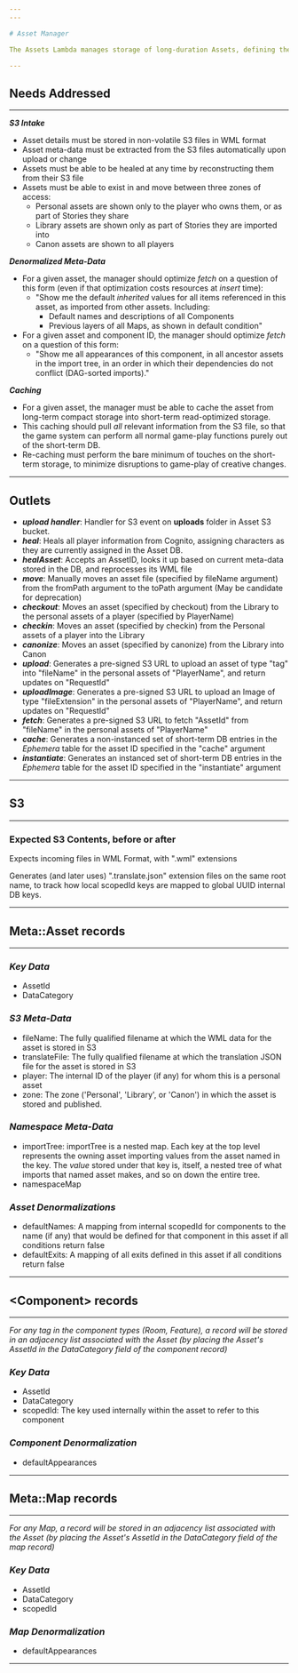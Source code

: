 ```yaml
---
---

# Asset Manager

The Assets Lambda manages storage of long-duration Assets, defining the structure of the game world.

---
```


## Needs Addressed

---

***S3 Intake***
- Asset details must be stored in non-volatile S3 files in WML format
- Asset meta-data must be extracted from the S3 files automatically upon upload or change
- Assets must be able to be healed at any time by reconstructing them from their S3 file
- Assets must be able to exist in and move between three zones of access:
    - Personal assets are shown only to the player who owns them, or as part of Stories they share
    - Library assets are shown only as part of Stories they are imported into
    - Canon assets are shown to all players

***Denormalized Meta-Data***
- For a given asset, the manager should optimize *fetch* on a question of this form (even if that
optimization costs resources at *insert* time):
    - "Show me the default *inherited* values for all items referenced in this asset, as imported
    from other assets.  Including:
        - Default names and descriptions of all Components
        - Previous layers of all Maps, as shown in default condition"
- For a given asset and component ID, the manager should optimize *fetch* on a question of
this form:
    - "Show me all appearances of this component, in all ancestor assets in the import tree,
    in an order in which their dependencies do not conflict (DAG-sorted imports)."

***Caching***
- For a given asset, the manager must be able to cache the asset from long-term compact storage
into short-term read-optimized storage.
- This caching should pull *all* relevant information from the S3 file, so that the game system
can perform all normal game-play functions purely out of the short-term DB.
- Re-caching must perform the bare minimum of touches on the short-term storage, to minimize
disruptions to game-play of creative changes.

---

## Outlets

- ***upload handler***: Handler for S3 event on **uploads** folder in Asset S3 bucket.
- ***heal***: Heals all player information from Cognito, assigning characters as they are currently
assigned in the Asset DB.
- ***healAsset***: Accepts an AssetID, looks it up based on current meta-data stored in the DB,
and reprocesses its WML file
- ***move***: Manually moves an asset file (specified by fileName argument) from the fromPath argument
to the toPath argument (May be candidate for deprecation)
- ***checkout***: Moves an asset (specified by checkout) from the Library to the personal assets
of a player (specified by PlayerName)
- ***checkin***: Moves an asset (specified by checkin) from the Personal assets of a player into
the Library
- ***canonize***: Moves an asset (specified by canonize) from the Library into Canon
- ***upload***: Generates a pre-signed S3 URL to upload an asset of type "tag" into "fileName" in
the personal assets of "PlayerName", and return updates on "RequestId"
- ***uploadImage***: Generates a pre-signed S3 URL to upload an Image of type "fileExtension" in
the personal assets of "PlayerName", and return updates on "RequestId"
- ***fetch***: Generates a pre-signed S3 URL to fetch "AssetId" from "fileName" in the personal
assets of "PlayerName"
- ***cache***: Generates a non-instanced set of short-term DB entries in the *Ephemera* table for the
asset ID specified in the "cache" argument
- ***instantiate***: Generates an instanced set of short-term DB entries in the *Ephemera* table for
the asset ID specified in the "instantiate" argument

---

## S3

---

### Expected S3 Contents, before or after

Expects incoming files in WML Format, with ".wml" extensions

Generates (and later uses) ".translate.json" extension files on the same root name, to track how
local scopedId keys are mapped to global UUID internal DB keys.

---

## Meta::Asset records

---

### *Key Data*

- AssetId
- DataCategory

### *S3 Meta-Data*

- fileName: The fully qualified filename at which the WML data for the asset is stored in S3
- translateFile: The fully qualified filename at which the translation JSON file for the asset is stored in S3
- player: The internal ID of the player (if any) for whom this is a personal asset
- zone:  The zone ('Personal', 'Library', or 'Canon') in which the asset is stored and published.

### *Namespace Meta-Data*

- importTree:  importTree is a nested map.  Each key at the top level represents the owning asset importing values from the asset named in the key.  The *value* stored under that key is, itself, a nested tree of what imports that named asset makes, and so on down the entire tree.
- namespaceMap

### *Asset Denormalizations*

- defaultNames: A mapping from internal scopedId for components to the name (if any) that would be defined for that component in this asset if all conditions return false
- defaultExits: A mapping of all exits defined in this asset if all conditions return false

---

## <Component\> records

---

*For any tag in the component types (Room, Feature), a record will be stored in an adjacency list associated with*
*the Asset (by placing the Asset's AssetId in the DataCategory field of the component record)*

### *Key Data*

- AssetId
- DataCategory
- scopedId:  The key used internally within the asset to refer to this component

### *Component Denormalization*

- defaultAppearances

---

## Meta::Map records

---

*For any Map, a record will be stored in an adjacency list associated with the Asset (by placing the Asset's*
*AssetId in the DataCategory field of the map record)*

### *Key Data*

- AssetId
- DataCategory
- scopedId

### *Map Denormalization*

- defaultAppearances

---

